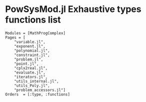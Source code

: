 # PowSysMod.jl Exhaustive types functions list

```@autodocs
Modules = [MathProgComplex]
Pages = [
    "variable.jl",
    "exponent.jl",
    "polynomial.jl",
    "constraint.jl",
    "problem.jl",
    "point.jl",
    "cplx2real.jl",
    "evaluate.jl",
    "iterators.jl",
    "utils_internal.jl",
    "utils_Poly.jl",
    "problem_accessors.jl"]
Orders  = [:type, :functions]
```
